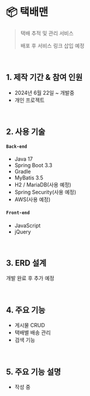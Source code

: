# :package: 택배맨

>택배 추적 및 관리 서비스
>
>배포 후 서비스 링크 삽입 예정

</br>

## 1. 제작 기간 & 참여 인원

- 2024년 6월 22일 ~ 개발중
- 개인 프로젝트

</br>

## 2. 사용 기술

#### `Back-end`

  - Java 17
  - Spring Boot 3.3
  - Gradle
  - MyBatis 3.5
  - H2 / MariaDB(사용 예정)
  - Spring Security(사용 예정)
  - AWS(사용 예정)

#### `Front-end`

  - JavaScript
  - jQuery
  
  </br>

## 3. ERD 설계

개발 완료 후 추가 예정

</br>

## 4. 주요 기능

* 게시물 CRUD
* 택배별 배송 관리
* 검색 기능

</br>

## 5. 주요 기능 설명

* 작성 중

